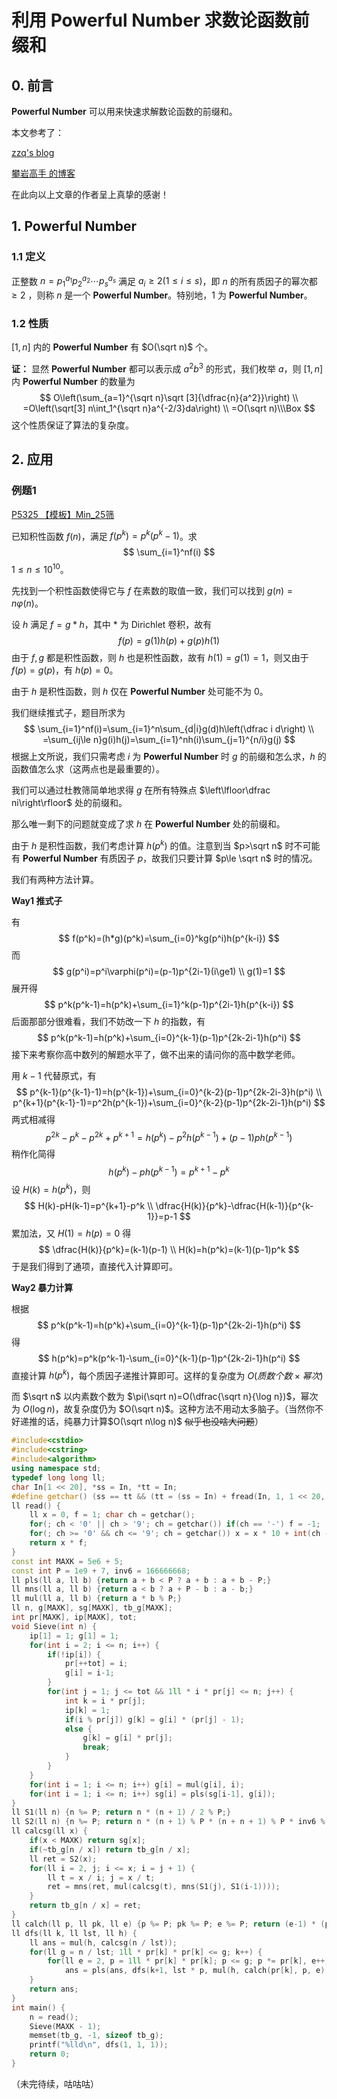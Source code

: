 # 利用 Powerful Number 求数论函数前缀和

## 0. 前言

**Powerful Number** 可以用来快速求解数论函数的前缀和。

本文参考了：

[zzq's blog](https://www.cnblogs.com/zzqsblog/p/9904271.html)

[攀岩高手 的博客](https://www.luogu.com.cn/blog/lengyanze/solution-p5325)

在此向以上文章的作者呈上真挚的感谢！

## 1. Powerful Number

### 1.1 定义

正整数 $n=p_1^{a_1}p_2^{a_2}\cdots p_s^{a_s}$ 满足 $a_i\ge 2(1\le i\le s)$，即 $n$ 的所有质因子的幂次都 $\ge 2$ ，则称 $n$ 是一个 **Powerful Number**。特别地，1 为 **Powerful Number**。

### 1.2 性质

$[1,n]$ 内的 **Powerful Number** 有 $O(\sqrt n)$ 个。

**证：** 显然 **Powerful Number** 都可以表示成 $a^2b^3$ 的形式，我们枚举 $a$，则 $[1,n]$ 内 **Powerful Number** 的数量为
$$
O\left(\sum_{a=1}^{\sqrt n}\sqrt [3]{\dfrac{n}{a^2}}\right)
\\
=O\left(\sqrt[3] n\int_1^{\sqrt n}a^{-2/3}da\right)
\\
=O(\sqrt n)\\\Box
$$
这个性质保证了算法的复杂度。

## 2. 应用

### 例题1

[P5325 【模板】Min_25筛](https://www.luogu.com.cn/problem/P5325)

已知积性函数 $f(n)$，满足 $f(p^k)=p^k(p^k-1)$。求
$$
\sum_{i=1}^nf(i)
$$
$1\le n\le 10^{10}$。

先找到一个积性函数使得它与 $f$ 在素数的取值一致，我们可以找到 $g(n)=n\varphi(n)$。

设 $h$ 满足 $f=g*h$，其中 $*$ 为 Dirichlet 卷积，故有
$$
f(p)=g(1)h(p)+g(p)h(1)
$$
由于 $f,g$ 都是积性函数，则 $h$ 也是积性函数，故有 $h(1)=g(1)=1$，则又由于 $f(p)=g(p)$，有 $h(p)=0$。

由于 $h$ 是积性函数，则 $h$ 仅在 **Powerful Number** 处可能不为 0。

我们继续推式子，题目所求为
$$
\sum_{i=1}^nf(i)=\sum_{i=1}^n\sum_{d|i}g(d)h\left(\dfrac i d\right)
\\
=\sum_{ij\le n}g(i)h(j)=\sum_{i=1}^nh(i)\sum_{j=1}^{n/i}g(j)
$$
根据上文所说，我们只需考虑 $i$ 为 **Powerful Number** 时 $g$ 的前缀和怎么求，$h$ 的函数值怎么求（这两点也是最重要的）。

我们可以通过杜教筛简单地求得 $g$ 在所有特殊点 $\left\lfloor\dfrac ni\right\rfloor$ 处的前缀和。

那么唯一剩下的问题就变成了求 $h$ 在 **Powerful Number** 处的前缀和。

由于 $h$ 是积性函数，我们考虑计算 $h(p^k)$ 的值。注意到当 $p>\sqrt n$ 时不可能有 **Powerful Number** 有质因子 $p$，故我们只要计算 $p\le \sqrt n$ 时的情况。

我们有两种方法计算。

**Way1 推式子**

有
$$
f(p^k)=(h*g)(p^k)=\sum_{i=0}^kg(p^i)h(p^{k-i})
$$
而
$$
g(p^i)=p^i\varphi(p^i)=(p-1)p^{2i-1}(i\ge1)
\\
g(1)=1
$$
展开得
$$
p^k(p^k-1)=h(p^k)+\sum_{i=1}^k(p-1)p^{2i-1}h(p^{k-i})
$$
后面那部分很难看，我们不妨改一下 $h$ 的指数，有
$$
p^k(p^k-1)=h(p^k)+\sum_{i=0}^{k-1}(p-1)p^{2k-2i-1}h(p^i)
$$
接下来考察你高中数列的解题水平了，做不出来的请问你的高中数学老师。

用 $k-1$ 代替原式，有
$$
p^{k-1}(p^{k-1}-1)=h(p^{k-1})+\sum_{i=0}^{k-2}(p-1)p^{2k-2i-3}h(p^i)
\\
p^{k+1}(p^{k-1}-1)=p^2h(p^{k-1})+\sum_{i=0}^{k-2}(p-1)p^{2k-2i-1}h(p^i)
$$
两式相减得
$$
p^{2k}-p^k-p^{2k}+p^{k+1}=h(p^{k})-p^2h(p^{k-1})+(p-1)ph(p^{k-1})
$$
稍作化简得
$$
h(p^k)-ph(p^{k-1})=p^{k+1}-p^k
$$
设 $H(k)=h(p^k)$，则
$$
H(k)-pH(k-1)=p^{k+1}-p^k
\\
\dfrac{H(k)}{p^k}-\dfrac{H(k-1)}{p^{k-1}}=p-1
$$
累加法，又 $H(1)=h(p)=0$ 得
$$
\dfrac{H(k)}{p^k}=(k-1)(p-1)
\\
H(k)=h(p^k)=(k-1)(p-1)p^k
$$
于是我们得到了通项，直接代入计算即可。

**Way2 暴力计算**

根据
$$
p^k(p^k-1)=h(p^k)+\sum_{i=0}^{k-1}(p-1)p^{2k-2i-1}h(p^i)
$$
得
$$
h(p^k)=p^k(p^k-1)-\sum_{i=0}^{k-1}(p-1)p^{2k-2i-1}h(p^i)
$$
直接计算 $h(p^k)$，每个质因子递推计算即可。这样的复杂度为 $O(质数个数\times 幂次)$

而 $\sqrt n$ 以内素数个数为 $\pi(\sqrt n)=O(\dfrac{\sqrt n}{\log n})$，幂次为 $O(\log n)$，故复杂度仍为 $O(\sqrt n)$。这种方法不用动太多脑子。（当然你不好递推的话，纯暴力计算$O(\sqrt n\log n)$ ~~似乎也没啥大问题~~）

```cpp
#include<cstdio>
#include<cstring>
#include<algorithm>
using namespace std;
typedef long long ll;
char In[1 << 20], *ss = In, *tt = In;
#define getchar() (ss == tt && (tt = (ss = In) + fread(In, 1, 1 << 20, stdin), ss == tt) ? EOF : *ss++)
ll read() {
	ll x = 0, f = 1; char ch = getchar();
	for(; ch < '0' || ch > '9'; ch = getchar()) if(ch == '-') f = -1;
	for(; ch >= '0' && ch <= '9'; ch = getchar()) x = x * 10 + int(ch - '0');
	return x * f;
}
const int MAXK = 5e6 + 5;
const int P = 1e9 + 7, inv6 = 166666668;
ll pls(ll a, ll b) {return a + b < P ? a + b : a + b - P;}
ll mns(ll a, ll b) {return a < b ? a + P - b : a - b;}
ll mul(ll a, ll b) {return a * b % P;}
ll n, g[MAXK], sg[MAXK], tb_g[MAXK];
int pr[MAXK], ip[MAXK], tot; 
void Sieve(int n) {
	ip[1] = 1; g[1] = 1;
	for(int i = 2; i <= n; i++) {
		if(!ip[i]) {
			pr[++tot] = i;
			g[i] = i-1;
		}
		for(int j = 1; j <= tot && 1ll * i * pr[j] <= n; j++) {
			int k = i * pr[j];
			ip[k] = 1;
			if(i % pr[j]) g[k] = g[i] * (pr[j] - 1);
			else {
				g[k] = g[i] * pr[j];
				break;
			}
		}
	}
	for(int i = 1; i <= n; i++) g[i] = mul(g[i], i);
	for(int i = 1; i <= n; i++) sg[i] = pls(sg[i-1], g[i]);
}
ll S1(ll n) {n %= P; return n * (n + 1) / 2 % P;}
ll S2(ll n) {n %= P; return n * (n + 1) % P * (n + n + 1) % P * inv6 % P;}
ll calcsg(ll x) {
	if(x < MAXK) return sg[x];
	if(~tb_g[n / x]) return tb_g[n / x];
	ll ret = S2(x);
	for(ll i = 2, j; i <= x; i = j + 1) {
		ll t = x / i; j = x / t;
		ret = mns(ret, mul(calcsg(t), mns(S1(j), S1(i-1))));
	}
	return tb_g[n / x] = ret;
}
ll calch(ll p, ll pk, ll e) {p %= P; pk %= P; e %= P; return (e-1) * (p-1) % P * pk % P;}
ll dfs(ll k, ll lst, ll h) {
	ll ans = mul(h, calcsg(n / lst));
	for(ll g = n / lst; 1ll * pr[k] * pr[k] <= g; k++) {
		for(ll e = 2, p = 1ll * pr[k] * pr[k]; p <= g; p *= pr[k], e++)
			ans = pls(ans, dfs(k+1, lst * p, mul(h, calch(pr[k], p, e))));
	}
	return ans;
}
int main() {
	n = read();
	Sieve(MAXK - 1);
	memset(tb_g, -1, sizeof tb_g);
	printf("%lld\n", dfs(1, 1, 1));
	return 0;
}
```



（未完待续，咕咕咕）